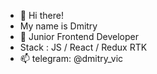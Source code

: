- 👋 Hi there!
- My name is Dmitry
- 🌱 Junior Frontend Developer
- Stack : JS / React / Redux RTK
- 📫 telegram: @dmitry_vic

<!---
Difuster/Difuster is a ✨ special ✨ repository because its `README.md` (this file) appears on your GitHub profile.
You can click the Preview link to take a look at your changes.
--->
